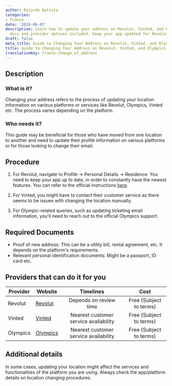 ```yaml
---
author: Ricardo Batista
categories:
- France
date: '2024-06-07'
description: Learn how to update your address on Revolut, Vinted, and Olympics. Required
  docs and provider options included. Keep your app updated for Revolut changes.
draft: false
meta_title: Guide to Changing Your Address on Revolut, Vinted, and Olympics
title: Guide to Changing Your Address on Revolut, Vinted, and Olympics
translationKey: france-change_of_address
---
```



## Description
### What is it?
Changing your address refers to the process of updating your location information on various platforms or services like Revolut, Olympics, Vinted etc. The process varies depending on the platform.

### Who needs it?
This guide may be beneficial for those who have moved from one location to another and need to update their profile information on various platforms or for those looking to change their email. 

## Procedure
1. For Revolut, navigate to Profile → Personal Details → Residence. You need to keep your app up to date, in order to constantly have the newest features. 
You can refer to the official instructions [here](https://www.revolut.com/help/profile-settings/my-personal-details/can-i-change-my-personal-details?lang=en).

2. For Vinted, you might have to contact their customer service as there seems to be issues with changing the location manually.

3. For Olympic-related queries, such as updating ticketing email information, you'll need to reach out to the official Olympics support.

## Required Documents
* Proof of new address: This can be a utility bill, rental agreement, etc. It depends on the platform's requirements.
* Relevant personal identification documents: Might be a passport, ID card etc.

## Providers that can do it for you

| Provider        |     Website     |     Timelines    |       Cost      |
| --------------- | --------------- |  :-------------: | :-------------: |
| Revolut      |  [Revolut](https://www.revolut.com)      |      Depends on review time      |        Free (Subject to terms)       |
| Vinted | [Vinted](https://www.vinted.com/) | Nearest customer service availability | Free (Subject to terms) |
| Olympics | [Olympics](https://www.olympic.org/) | Nearest customer service availability | Free (Subject to terms) |

## Additional details
In some cases, updating your location might affect the services and functionalities of the platform you are using. Always check the app/platform details on location changing procedures.
